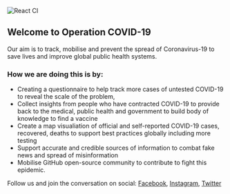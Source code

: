 ![React CI](https://github.com/HineshMandalia/operationcovid19/workflows/React%20CI/badge.svg?branch=master)

## Welcome to Operation COVID-19

Our aim is to track, mobilise and prevent the spread of Coronavirus-19 to save lives and improve global public health systems.

### How we are doing this is by:
- Creating a questionnaire to help track more cases of untested COVID-19 to reveal the scale of the problem, 
- Collect insights from people who have contracted COVID-19 to provide back to the medical, public health and government to build body of knowledge to find a vaccine 
- Create a map visualiation of official and self-reported COVID-19 cases, recovered, deaths to support best practices globally including more testing
- Support accurate and credible sources of information to combat fake news and spread of misinformation 
- Mobilise GitHub open-source community to contribute to fight this epidemic.

Follow us and join the conversation on social:
[Facebook](https://www.facebook.com/groups/1069877326719640/), [Instagram](https://www.instagram.com/operationcovid/), [Twitter](https://twitter.com/19Operation)
